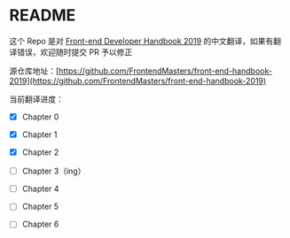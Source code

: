 # README

这个 Repo 是对 [Front-end Developer Handbook 2019](https://frontendmasters.com/books/front-end-handbook/2019/) 的中文翻译，如果有翻译错误，欢迎随时提交 PR 予以修正

源仓库地址：[https://github.com/FrontendMasters/front-end-handbook-2019](https://github.com/FrontendMasters/front-end-handbook-2019)

当前翻译进度：

* [x] Chapter 0
* [x] Chapter 1
* [x] Chapter 2
* [ ] Chapter 3（ing）
* [ ] Chapter 4
* [ ] Chapter 5
* [ ] Chapter 6

